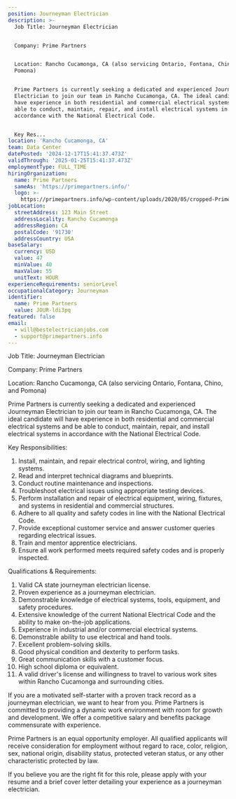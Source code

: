 ```yaml
---
position: Journeyman Electrician
description: >-
  Job Title: Journeyman Electrician 


  Company: Prime Partners


  Location: Rancho Cucamonga, CA (also servicing Ontario, Fontana, Chino, and
  Pomona)


  Prime Partners is currently seeking a dedicated and experienced Journeyman
  Electrician to join our team in Rancho Cucamonga, CA. The ideal candidate will
  have experience in both residential and commercial electrical systems and be
  able to conduct, maintain, repair, and install electrical systems in
  accordance with the National Electrical Code.


  Key Res...
location: 'Rancho Cucamonga, CA'
team: Data Center
datePosted: '2024-12-17T15:41:37.473Z'
validThrough: '2025-01-25T15:41:37.473Z'
employmentType: FULL_TIME
hiringOrganization:
  name: Prime Partners
  sameAs: 'https://primepartners.info/'
  logo: >-
    https://primepartners.info/wp-content/uploads/2020/05/cropped-Prime-Partners-Logo-NO-BG-1-1.png
jobLocation:
  streetAddress: 123 Main Street
  addressLocality: Rancho Cucamonga
  addressRegion: CA
  postalCode: '91730'
  addressCountry: USA
baseSalary:
  currency: USD
  value: 47
  minValue: 40
  maxValue: 55
  unitText: HOUR
experienceRequirements: seniorLevel
occupationalCategory: Journeyman
identifier:
  name: Prime Partners
  value: JOUR-ldi3pq
featured: false
email:
  - will@bestelectricianjobs.com
  - support@primepartners.info
---
```




Job Title: Journeyman Electrician 

Company: Prime Partners

Location: Rancho Cucamonga, CA (also servicing Ontario, Fontana, Chino, and Pomona)

Prime Partners is currently seeking a dedicated and experienced Journeyman Electrician to join our team in Rancho Cucamonga, CA. The ideal candidate will have experience in both residential and commercial electrical systems and be able to conduct, maintain, repair, and install electrical systems in accordance with the National Electrical Code.

Key Responsibilities:

1. Install, maintain, and repair electrical control, wiring, and lighting systems.
2. Read and interpret technical diagrams and blueprints.
3. Conduct routine maintenance and inspections.
4. Troubleshoot electrical issues using appropriate testing devices.
5. Perform installation and repair of electrical equipment, wiring, fixtures, and systems in residential and commercial structures.
6. Adhere to all quality and safety codes in line with the National Electrical Code.
7. Provide exceptional customer service and answer customer queries regarding electrical issues.
8. Train and mentor apprentice electricians.
9. Ensure all work performed meets required safety codes and is properly inspected.

Qualifications & Requirements:

1. Valid CA state journeyman electrician license.
2. Proven experience as a journeyman electrician.
3. Demonstrable knowledge of electrical systems, tools, equipment, and safety procedures.
4. Extensive knowledge of the current National Electrical Code and the ability to make on-the-job applications.
5. Experience in industrial and/or commercial electrical systems.
6. Demonstrable ability to use electrical and hand tools.
7. Excellent problem-solving skills.
8. Good physical condition and dexterity to perform tasks.
9. Great communication skills with a customer focus.
10. High school diploma or equivalent.
11. A valid driver's license and willingness to travel to various work sites within Rancho Cucamonga and surrounding cities.

If you are a motivated self-starter with a proven track record as a journeyman electrician, we want to hear from you. Prime Partners is committed to providing a dynamic work environment with room for growth and development. We offer a competitive salary and benefits package commensurate with experience. 

Prime Partners is an equal opportunity employer. All qualified applicants will receive consideration for employment without regard to race, color, religion, sex, national origin, disability status, protected veteran status, or any other characteristic protected by law.

If you believe you are the right fit for this role, please apply with your resume and a brief cover letter detailing your experience as a journeyman electrician.

